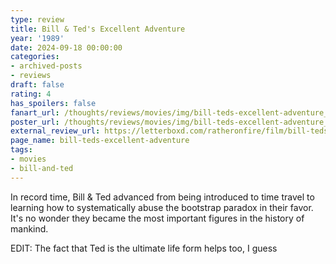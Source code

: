 ```yaml
---
type: review
title: Bill & Ted's Excellent Adventure
year: '1989'
date: 2024-09-18 00:00:00
categories:
- archived-posts
- reviews
draft: false
rating: 4
has_spoilers: false
fanart_url: /thoughts/reviews/movies/img/bill-teds-excellent-adventure_fanart.png
poster_url: /thoughts/reviews/movies/img/bill-teds-excellent-adventure_poster.png
external_review_url: https://letterboxd.com/ratheronfire/film/bill-teds-excellent-adventure/
page_name: bill-teds-excellent-adventure
tags:
- movies
- bill-and-ted
---
```


In record time, Bill & Ted advanced from being introduced to time travel to learning how to systematically abuse the bootstrap paradox in their favor. It's no wonder they became the most important figures in the history of mankind.

EDIT: The fact that Ted is the ultimate life form helps too, I guess
